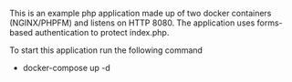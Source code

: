 This is an example php application made up of two docker containers (NGINX/PHPFM) and listens on HTTP 8080. The application uses forms-based authentication to protect index.php.

To start this application run the following command
- docker-compose up -d
